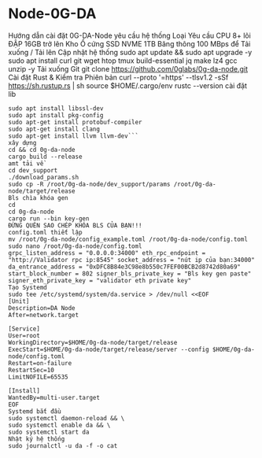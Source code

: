 # Node-0G-DA
Hướng dẫn cài đặt 0G-DA-Node
yêu cầu hệ thống
Loại	Yêu cầu
CPU	8+ lõi
ĐẬP	16GB trở lên
Kho	Ổ cứng SSD NVME 1TB
Băng thông	100 MBps để Tải xuống / Tải lên
Cập nhật hệ thống
sudo apt update && sudo apt upgrade -y
sudo apt install curl git wget htop tmux build-essential jq make lz4 gcc unzip -y
Tải xuống Git
git clone https://github.com/0glabs/0g-da-node.git
Cài đặt Rust & Kiểm tra Phiên bản
curl --proto '=https' --tlsv1.2 -sSf https://sh.rustup.rs | sh
source $HOME/.cargo/env
rustc --version
cài đặt lib

```sudo apt-get update
sudo apt install libssl-dev
sudo apt install pkg-config
sudo apt-get install protobuf-compiler
sudo apt-get install clang
sudo apt-get install llvm llvm-dev```
xây dựng
cd && cd 0g-da-node
cargo build --release
amt tải về
cd dev_support
./download_params.sh
sudo cp -R /root/0g-da-node/dev_support/params /root/0g-da-node/target/release
Bls chìa khóa gen
cd
cd 0g-da-node
cargo run --bin key-gen
ĐỪNG QUÊN SAO CHÉP KHÓA BLS CỦA BẠN!!!
config.toml thiết lập
mv /root/0g-da-node/config_example.toml /root/0g-da-node/config.toml
sudo nano /root/0g-da-node/config.toml
grpc_listen_address = "0.0.0.0:34000" eth_rpc_endpoint = "http://Validator rpc ip:8545" socket_address = "nút ip của bạn:34000" da_entrance_address = "0xDFC8B84e3C98e8b550c7FEF00BCB2d8742d80a69" start_block_number = 802 signer_bls_private_key = "Bls key gen paste" signer_eth_private_key = "validator eth private key"
Tạo Systemd
sudo tee /etc/systemd/system/da.service > /dev/null <<EOF
[Unit]
Description=DA Node
After=network.target

[Service]
User=root
WorkingDirectory=$HOME/0g-da-node/target/release
ExecStart=$HOME/0g-da-node/target/release/server --config $HOME/0g-da-node/config.toml
Restart=on-failure
RestartSec=10
LimitNOFILE=65535

[Install]
WantedBy=multi-user.target
EOF
Systemd bắt đầu
sudo systemctl daemon-reload && \
sudo systemctl enable da && \
sudo systemctl start da
Nhật ký hệ thống
sudo journalctl -u da -f -o cat
